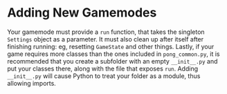# Adding New Gamemodes

Your gamemode must provide a `run` function, that takes the singleton `Settings` object as a parameter.
It must also clean up after itself after finishing running: eg, resetting `GameState` and other things.
Lastly, if your game requires more classes than the ones included in `pong_common.py`, it is recommended that you create a subfolder with an empty `__init__.py` and put your classes there, along with the file that exposes `run`.
Adding `__init__.py` will cause Python to treat your folder as a module, thus allowing imports. 
